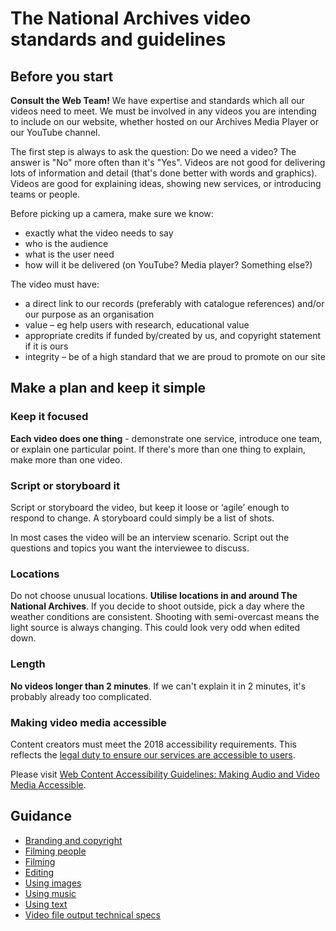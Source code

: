# The National Archives video standards and guidelines

## Before you start

**Consult the Web Team!** We have expertise and standards which all our videos need to meet. We must be involved in any videos you are intending to include on our website, whether hosted on our Archives Media Player or our YouTube channel.

The first step is always to ask the question: Do we need a video? The answer is "No" more often than it's "Yes". Videos are not good for delivering lots of information and detail (that's done better with words and graphics). Videos are good for explaining ideas, showing new services, or introducing teams or people.

Before picking up a camera, make sure we know:

* exactly what the video needs to say
* who is the audience
* what is the user need
* how will it be delivered (on YouTube? Media player? Something else?)

The video must have:

* a direct link to our records (preferably with catalogue references) and/or our purpose as an organisation
* value – eg help users with research, educational value
* appropriate credits if funded by/created by us, and copyright statement if it is ours
* integrity – be of a high standard that we are proud to promote on our site

## Make a plan and keep it simple

### Keep it focused

**Each video does one thing** - demonstrate one service, introduce one team, or explain one particular point. If there's more than one thing to explain, make more than one video.

### Script or storyboard it

Script or storyboard the video, but keep it loose or ‘agile’ enough to respond to change. A storyboard could simply be a list of shots.

In most cases the video will be an interview scenario. Script out the questions and topics you want the interviewee to discuss.

### Locations

Do not choose unusual locations. **Utilise locations in and around The National Archives**. If you decide to shoot outside, pick a day where the weather conditions are consistent. Shooting with semi-overcast means the light source is always changing. This could look very odd when edited down.

### Length

**No videos longer than 2 minutes**. If we can't explain it in 2 minutes, it's probably already too complicated.

### Making video media accessible

Content creators must meet the 2018 accessibility requirements. This reflects the [legal duty to ensure our services are accessible to users](https://www.gov.uk/guidance/accessibility-requirements-for-public-sector-websites-and-apps#who-has-to-meet-the-2018-accessibility-regulations).

Please visit [Web Content Accessibility Guidelines: Making Audio and Video Media Accessible](https://www.w3.org/WAI/media/av/).

## Guidance

* [Branding and copyright](guidance/branding-copyright.md)
* [Filming people](guidance/people.md)
* [Filming](guidance/filming.md)
* [Editing](guidance/editing.md)
* [Using images](guidance/images.md)
* [Using music](guidance/music.md)
* [Using text](guidance/text.md)
* [Video file output technical specs](guidance/file-output.md)
